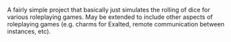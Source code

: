 A fairly simple project that basically just simulates the rolling of dice for various roleplaying games. May be extended to include other aspects of roleplaying games (e.g. charms for Exalted, remote communication between instances, etc).